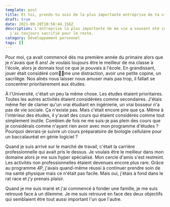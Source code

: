 ```yaml
---
template: post
title: Et toi, prends-tu soin de la plus importante entreprise de ta vie ?
draft: true
date: 2021-09-28T10:58:44.156Z
description: L'entreprise la plus importante de ma vie a souvent été celle que
  j'ai toujours sacrifié pour le reste.
category: Développement personnel
tags: []
---
```

Pour moi, ça avait commencé dès ma première année du primaire alors que je n'avais que 6 ans! Je voulais toujours être le meilleur de ma classe à l'école, alors je donnais tout ce que je pouvais à l'école. En grandissant, jouer était considéré comme une distraction, avoir une petite copine, un sacrilège. Nos aînés nous laisser nous amuser mais pas trop, il fallait se concentrer prioritairement aux études. 

À l'Université, c'était un peu la même chose. Les études étaient prioritaires. Toutes les autres activités étaient considérées comme secondaires. J'étais même fier de clamer qu'un vrai étudiant en ingénierie, un vrai bosseur n'a pas de vie sociale. Ça n'existe pas. Mais c'était encore pire que ça. Même à l'intérieur des études, il y'avait des cours qui étaient considérés comme tout simplement inutile. Combien de fois ne me suis-je pas plein des cours que je considérais comme n'ayant rien avoir avec mon programme d'études ? Pourquoi devrais-je suivre un cours préparatoire de biologie cellulaire pour un baccalauréat en génie logiciel ?

Quand je suis arrivé sur le marché de travail, c'était la carrière professionnelle qui avait pris le dessus. Je voulais être le meilleur dans mon domaine alors je me suis hyper spécialisé. Mon cercle d'amis s'est restreint. Les activités non professionnelles étaient devenues encore plus rare. Grâce au programme 4P, j'avais quand-même réussi à continuer prendre soin de ma santé physique mais ce n'était pas facile. Mais oui, j'étais à fond dans le rat race et j'y prenais plaisir.

Quand je me suis marié et j'ai commencé à fonder une famille, je me suis retrouvé face à un dilemme. Je me suis retrouvé en face des deux objectifs qui semblaient être tout aussi important l'un que l'autre.